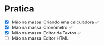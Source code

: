 # Pratica

- [x] Mão na massa: Criando uma calculadora :white_check_mark:
- [x] Mão na massa: Cronômetro :white_check_mark:
- [x] Mão na massa: Editor de Textos :white_check_mark:
- [ ] Mão na massa: Editor HTML
